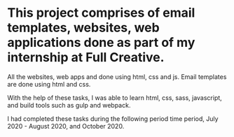 # This project comprises of email templates, websites, web applications done as part of my internship at Full Creative.
All the websites, web apps and done using html, css and js.
Email templates are done using html and css.

With the help of these tasks, I was able to learn html, css, sass, javascript, and build tools such as gulp and webpack.

I had completed these tasks during the following period time period, July 2020 - August 2020, and October 2020.
